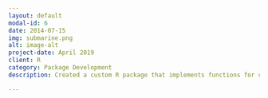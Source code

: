 ```yaml
---
layout: default
modal-id: 6
date: 2014-07-15
img: submarine.png
alt: image-alt
project-date: April 2019
client: R
category: Package Development
description: Created a custom R package that implements functions for calculating probabilities of a Binomial random variable, and related calculations such as probability distribution, the expected value, variance, etc.

---
```


